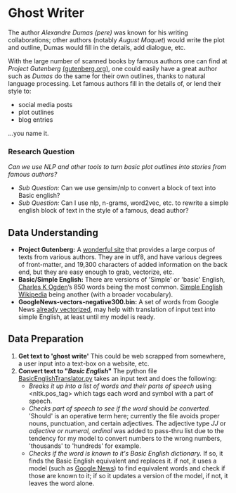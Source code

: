 # **Ghost Writer**
The author *Alexandre Dumas (pere)* was known for his writing collaborations; other authors (notably *August Maquet*) would write the plot and outline, Dumas would fill in the details, add dialogue, etc.

With the large number of scanned books by famous authors one can find at *Project Gutenberg* [(gutenberg.org)](https://www.gutenberg.org/), one could easily have a great author such as *Dumas* do the same for their own outlines, thanks to natural language processing.  Let famous authors fill in the details of, or lend their style to:

* social media posts
* plot outlines
* blog entries

...you name it.

### **Research Question**
*Can we use NLP and other tools to turn basic plot outlines into stories from famous authors?*
* *Sub Question:* Can we use gensim/nlp to convert a block of text into Basic english?
* *Sub Question:* Can I use nlp, n-grams, word2vec, etc. to rewrite a simple english block of text in the style of a famous, dead author?

## **Data Understanding**

* **Project Gutenberg:** A [wonderful site](https://www.gutenberg.org/) that provides a large corpus of texts from various authors.  They are in utf8, and have various degrees of front-matter, and 19,300 characters of added information on the back end, but they are easy enough to grab, vectorize, etc.
* **Basic/Simple English:** There are versions of 'Simple' or 'basic' English, [Charles K Ogden](http://ogden.basic-english.org/)’s 850 words being the most common.  [Simple English Wikipedia](https://simple.wikipedia.org/wiki/Simple_English_Wikipedia) being another (with a broader vocabulary).
* **GoogleNews-vectors-negative300.bin:** A set of words from Google News [already vectorized](https://github.com/mmihaltz/word2vec-GoogleNews-vectors/blob/master/GoogleNews-vectors-negative300.bin.gz), may help with translation of input text into simple English, at least until my model is ready.

## **Data Preparation**
1. **Get text to 'ghost write'**  This could be web scrapped from somewhere, a user input into a text-box on a website, etc.
2. **Convert text to "_Basic English_"**  The python file [BasicEnglishTranslator.py](https://github.com/NeverForged/GhostWriter/blob/master/source/BasicEnglishTranslator.py) takes an input text and does the following:
    * *Breaks it up into a list of words and their parts of speech* using <nltk.pos_tag> which tags each word and symbol with a part of speech.
    * *Checks part of speech to see if the word* should *be converted.*  'Should' is an operative term here; currently the file avoids proper nouns, punctuation, and certain adjectives.  The adjective type *JJ* or *adjective or numeral, ordinal* was added to pass-thru list due to the tendency for my model to convert numbers to the wrong numbers, 'thousands' to 'hundreds' for example.
    * *Checks if the word is known to it's Basic English dictionary.*  If so, it finds the Basic English equivalent and replaces it.  if not, it uses a <gensim wor2vec> model (such as [Google News](https://github.com/mmihaltz/word2vec-GoogleNews-vectors/blob/master/GoogleNews-vectors-negative300.bin.gz)) to find equivalent words and check if those are known to it; if so it updates a version of the model, if not, it leaves the word alone.
    
